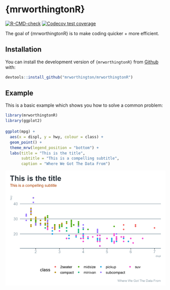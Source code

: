 
<!-- README.md is generated from README.Rmd. Please edit that file -->

# {mrworthingtonR}

<!-- badges: start -->

[![R-CMD-check](https://github.com/r-lib/conflicted/actions/workflows/R-CMD-check.yaml/badge.svg)](https://github.com/mrworthington/mrworthingtonR/actions/workflows/R-CMD-check.yaml)
[![Codecov test
coverage](https://codecov.io/gh/r-lib/conflicted/branch/main/graph/badge.svg)](https://app.codecov.io/gh/mrworthington/mrworthingtonR?branch=main)
<!-- badges: end -->

The goal of {mrworthingtonR} is to make coding quicker + more efficient.

## Installation

You can install the development version of `{mrworthingtonR}` from
[Github](https://github.com/mrworthington/mrworthingtonR) with:

``` r
devtools::install_github("mrworthington/mrworthingtonR")
```

## Example

This is a basic example which shows you how to solve a common problem:

``` r
library(mrworthingtonR)
library(ggplot2)

ggplot(mpg) +
  aes(x = displ, y = hwy, colour = class) +
  geom_point() +
  theme_mrw(legend_position = "bottom") +
  labs(title = "This is the title",
       subtitle = "This is a compelling subtitle",
       caption = "Where We Got The Data From")
```

![](README_files/figure-commonmark/unnamed-chunk-1-1.png)
